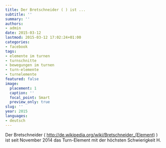 ```yaml
---
title: Der Bretschneider ( ) ist ...
subtitle: ''
summary: ''
authors:
- admin
date: 2015-03-12
lastmod: 2015-03-12 17:02:24+01:00
categories:
- facebook
tags:
- elemente im turnen
- turnschnitte
- bewegungen im turnen
- turn-elemente
- turnelemente
featured: false
image:
  placement: 1
  caption: ''
  focal_point: Smart
  preview_only: true
slug: ''
year: 2015
languages:
- deutsch
---
```


Der Bretschneider ( http://de.wikipedia.org/wiki/Bretschneider_(Element) ) ist seit November 2014 das Turn-Element mit der höchsten Schwierigkeit H.